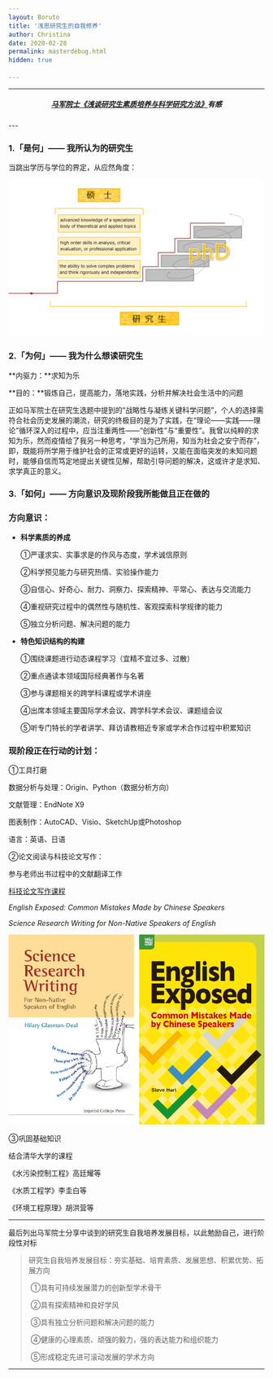 ```yaml
---
layout: Boruto
title: '浅思研究生的自我修养'
author: Christina
date: 2020-02-28
permalink: masterdebug.html
hidden: true

---
```


---

<h5 style="text-align:center"><a href="https://www.bilibili.com/video/av92451511?from=search&seid=1094528721253603488">马军院士《浅谈研究生素质培养与科学研究方法》</a>有感</h5>
---



### 1.「是何」——  我所认为的研究生

当跳出学历与学位的界定，从应然角度：

![](/assets/img/2020-03-01_163720.png)



### 2.「为何」——  我为什么想读研究生

**内驱力：**求知为乐

**目的：**锻炼自己，提高能力，落地实践，分析并解决社会生活中的问题

正如马军院士在研究生选题中提到的“战略性与凝练关键科学问题”，个人的选择需符合社会历史发展的潮流，研究的终极目的是为了实践，在“理论——实践——理论”循环深入的过程中，应当注重两性——“创新性”与“重要性”。我曾以纯粹的求知为乐，然而疫情给了我另一种思考，“学当为己所用，知当为社会之安宁而存”，即，既能将所学用于维护社会的正常或更好的运转，又能在面临突发的未知问题时，能够自信而笃定地提出关键性见解，帮助引导问题的解决，这或许才是求知、求学真正的意义。



### 3.「如何」——  方向意识及现阶段我所能做且正在做的

### 方向意识：

- **科学素质的养成**

  ①严谨求实、实事求是的作风与态度，学术诚信原则

  ②科学预见能力与研究热情、实验操作能力

  ③自信心、好奇心、耐力、洞察力、探索精神、平常心、表达与交流能力

  ④重视研究过程中的偶然性与随机性、客观探索科学规律的能力

  ⑤独立分析问题、解决问题的能力

  

- **特色知识结构的构建**

  ①围绕课题进行动态课程学习（宜精不宜过多、过散）

  ②重点通读本领域国际经典著作与名著

  ③参与课题相关的跨学科课程或学术讲座

  ④出席本领域主要国际学术会议、跨学科学术会议、课题组会议

  ⑤听专门特长的学者讲学、拜访请教相近专家或学术合作过程中积累知识

  



### 现阶段正在行动的计划：

①工具打磨

数据分析与处理：Origin、Python（数据分析方向）

文献管理：EndNote X9

图表制作：AutoCAD、Visio、SketchUp或Photoshop

语言：英语、日语



②论文阅读与科技论文写作：

参与老师出书过程中的文献翻译工作

[科技论文写作课程](https://www.coursera.org/learn/sciwrite/)

*English Exposed: Common Mistakes Made by Chinese Speakers*

*Science Research Writing for Non-Native Speakers of English*

![](/assets/img/2020-03-01_135409.png)



③巩固基础知识

结合清华大学的课程

《水污染控制工程》高廷耀等

《水质工程学》李圭白等

《环境工程原理》胡洪营等



---

最后列出马军院士分享中谈到的研究生自我培养发展目标，以此勉励自己，进行阶段性对标

> 研究生自我培养发展目标：夯实基础、培育素质、发展思想、积累优势、拓展方向
>
> ​      ①具有可持续发展潜力的创新型学术骨干
>
> ​      ②具有探索精神和良好学风
>
> ​      ③具有独立分析问题和解决问题的能力
>
> ​      ④健康的心理素质、顽强的毅力，强的表达能力和组织能力
>
> ​      ⑤形成稳定先进可滚动发展的学术方向

---